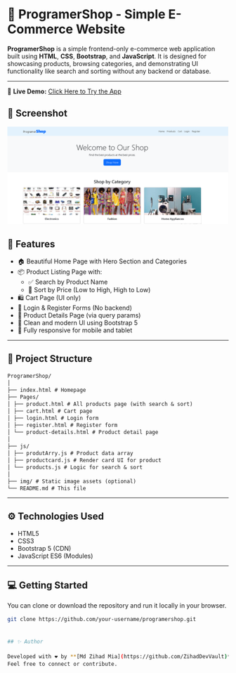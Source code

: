 # 🛒 ProgramerShop - Simple E-Commerce Website

**ProgramerShop** is a simple frontend-only e-commerce web application built using **HTML**, **CSS**, **Bootstrap**, and **JavaScript**. It is designed for showcasing products, browsing categories, and demonstrating UI functionality like search and sorting without any backend or database.

---

🔗 **Live Demo:** [Click Here to Try the App](https://zihaddevvault.github.io/E-Commerce-Website/)  

## 📸 Screenshot

![App Screenshot](./img/website.png) 

## 📌 Features

- 🏠 Beautiful Home Page with Hero Section and Categories
- 📦 Product Listing Page with:
  - ✅ Search by Product Name
  - 🔽 Sort by Price (Low to High, High to Low)
- 🛍️ Cart Page (UI only)
- 🔐 Login & Register Forms (No backend)
- 📄 Product Details Page (via query params)
- 🎨 Clean and modern UI using Bootstrap 5
- 📱 Fully responsive for mobile and tablet


---

## 📁 Project Structure
```
ProgramerShop/
│
├── index.html # Homepage
├── Pages/
│ ├── product.html # All products page (with search & sort)
│ ├── cart.html # Cart page
│ ├── login.html # Login form
│ ├── register.html # Register form
│ └── product-details.html # Product detail page
│
├── js/
│ ├── produtArry.js # Product data array
│ ├── productcard.js # Render card UI for product
│ └── products.js # Logic for search & sort
│
├── img/ # Static image assets (optional)
└── README.md # This file

```

---

## ⚙️ Technologies Used

- HTML5
- CSS3
- Bootstrap 5 (CDN)
- JavaScript ES6 (Modules)


---

## 💻 Getting Started

You can clone or download the repository and run it locally in your browser.

```bash
git clone https://github.com/your-username/programershop.git


## ✨ Author

Developed with ❤️ by **[Md Zihad Mia](https://github.com/ZihadDevVault)**  
Feel free to connect or contribute.
